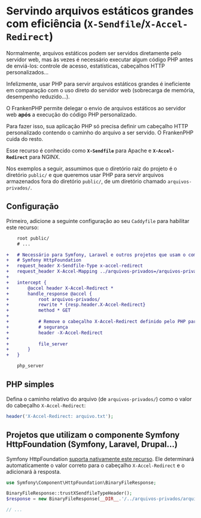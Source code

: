 <!--
[//]: # Copyright (c) 2022-present Kévin Dunglas.

[//]: # Documentation licensed under the MIT License.
[//]: # The original work was translated from English into Brazilian Portuguese.
[//]: # https://github.com/php/frankenphp/blob/main/LICENSE

source_url: https://github.com/php/frankenphp/blob/main/docs/x-sendfile.md
revision: 5e1ad5d7976aaf15e35c903034f33bcec250961d
status: ready
-->

# Servindo arquivos estáticos grandes com eficiência (`X-Sendfile`/`X-Accel-Redirect`)

Normalmente, arquivos estáticos podem ser servidos diretamente pelo servidor
web, mas às vezes é necessário executar algum código PHP antes de enviá-los:
controle de acesso, estatísticas, cabeçalhos HTTP personalizados...

Infelizmente, usar PHP para servir arquivos estáticos grandes é ineficiente em
comparação com o uso direto do servidor web (sobrecarga de memória, desempenho
reduzido...).

O FrankenPHP permite delegar o envio de arquivos estáticos ao servidor web
**após** a execução do código PHP personalizado.

Para fazer isso, sua aplicação PHP só precisa definir um cabeçalho HTTP
personalizado contendo o caminho do arquivo a ser servido.
O FrankenPHP cuida do resto.

Esse recurso é conhecido como **`X-Sendfile`** para Apache e
**`X-Accel-Redirect`** para NGINX.

Nos exemplos a seguir, assumimos que o diretório raiz do projeto é o diretório
`public/` e que queremos usar PHP para servir arquivos armazenados fora do
diretório `public/`, de um diretório chamado `arquivos-privados/`.

## Configuração

Primeiro, adicione a seguinte configuração ao seu `Caddyfile` para habilitar
este recurso:

```patch
	root public/
	# ...

+	# Necessário para Symfony, Laravel e outros projetos que usam o componente
+	# Symfony HttpFoundation
+	request_header X-Sendfile-Type x-accel-redirect
+	request_header X-Accel-Mapping ../arquivos-privados=/arquivos-privados
+
+	intercept {
+		@accel header X-Accel-Redirect *
+		handle_response @accel {
+			root arquivos-privados/
+			rewrite * {resp.header.X-Accel-Redirect}
+			method * GET
+
+			# Remove o cabeçalho X-Accel-Redirect definido pelo PHP para maior
+			# segurança
+			header -X-Accel-Redirect
+
+			file_server
+		}
+	}

	php_server
```

## PHP simples

Defina o caminho relativo do arquivo (de `arquivos-privados/`) como o valor do
cabeçalho `X-Accel-Redirect`:

```php
header('X-Accel-Redirect: arquivo.txt');
```

## Projetos que utilizam o componente Symfony HttpFoundation (Symfony, Laravel, Drupal...)

Symfony HttpFoundation
[suporta nativamente este recurso](https://symfony.com/doc/current/components/http_foundation.html#serving-files).
Ele determinará automaticamente o valor correto para o cabeçalho
`X-Accel-Redirect` e o adicionará à resposta.

```php
use Symfony\Component\HttpFoundation\BinaryFileResponse;

BinaryFileResponse::trustXSendfileTypeHeader();
$response = new BinaryFileResponse(__DIR__.'/../arquivos-privados/arquivo.txt');

// ...
```
